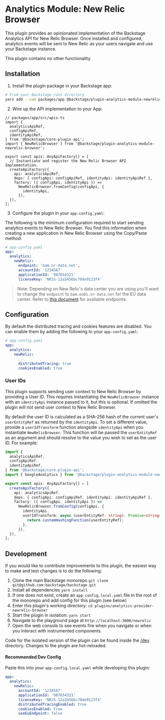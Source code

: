 # Analytics Module: New Relic Browser

This plugin provides an opinionated implementation of the Backstage Analytics API for New Relic Browser. Once installed and configured, analytics events will be sent to New Relic as your users navigate and use your Backstage instance.

This plugin contains no other functionality.

## Installation

1. Install the plugin package in your Backstage app:

```sh
# From your Backstage root directory
yarn add --cwd packages/app @backstage/plugin-analytics-module-newrelic-browser
```

2. Wire up the API implementation to your App:

```tsx
// packages/app/src/apis.ts
import {
  analyticsApiRef,
  configApiRef,
  identityApiRef,
} from '@backstage/core-plugin-api';
import { NewRelicBrowser } from '@backstage/plugin-analytics-module-newrelic-browser';

export const apis: AnyApiFactory[] = [
  // Instantiate and register the New Relic Browser API Implementation.
  createApiFactory({
    api: analyticsApiRef,
    deps: { configApi: configApiRef, identityApi: identityApiRef },
    factory: ({ configApi, identityApi }) =>
      NewRelicBrowser.fromConfig(configApi, {
        identityApi,
      }),
  }),
];
```

3. Configure the plugin in your `app-config.yaml`:

The following is the minimum configuration required to start sending analytics
events to New Relic Browser. You find this information when creating a new application
in New Relic Browser using the Copy/Paste method.

```yaml
# app-config.yaml
app:
  analytics:
    newRelic:
      endpoint: 'bam.nr-data.net',
      accountId: '1234567'
      applicationId: '987654321'
      licenseKey: 'NRJS-12a3456bc78de9123f4'
```

> Note: Depending on New Relic's data center you are using you'll want to change the `endpoint` to `bam.eu01.nr-data.net` for the EU data center. Refer to [this document](https://docs.newrelic.com/docs/new-relic-solutions/get-started/networks/#data-ingest) for available endpoints.

## Configuration

By default the distributed tracing and cookies features are disabled. You can enable them by adding the following to your `app-config.yaml`:

```yaml
# app-config.yaml
app:
  analytics:
    newRelic:
      ...
      distributedTracing: true
      cookiesEnabled: true
```

### User IDs

This plugin supports sending user context to New Relic Browser by providing a User ID. This requires instantiating the `NewRelicBrowser` instance with an `identityApi` instance passed to it, but this is optional. If omitted the plugin will not send user context to New Relic Browser.

By default the user ID is calculated as a SHA-256 hash of the current user's `userEntityRef` as returned by the `identityApi`. To set a
different value, provide a `userIdTransform` function alongside `identityApi` when you instantiate `NewRelicBrowser`. This function will be passed the `userEntityRef` as an argument and should resolve to the value you wish to set as the user ID. For example:

```typescript
import {
  analyticsApiRef,
  configApiRef,
  identityApiRef,
} from '@backstage/core-plugin-api';
import { GoogleAnalytics } from '@backstage/plugin-analytics-module-newrelic-browser';

export const apis: AnyApiFactory[] = [
  createApiFactory({
    api: analyticsApiRef,
    deps: { configApi: configApiRef, identityApi: identityApiRef },
    factory: ({ configApi, identityApi }) =>
      NewRelicBrowser.fromConfig(configApi, {
        identityApi,
        userIdTransform: async (userEntityRef: string): Promise<string> => {
          return customHashingFunction(userEntityRef);
        },
      }),
  }),
];
```

## Development

If you would like to contribute improvements to this plugin, the easiest way to
make and test changes is to do the following:

1. Clone the main Backstage monorepo `git clone git@github.com:backstage/backstage.git`
2. Install all dependencies `yarn install`
3. If one does not exist, create an `app-config.local.yaml` file in the root of
   the monorepo and add config for this plugin (see below)
4. Enter this plugin's working directory: `cd plugins/analytics-provider-newrelic-browser`
5. Start the plugin in isolation: `yarn start`
6. Navigate to the playground page at `http://localhost:3000/newrelic`
7. Open the web console to see events fire when you navigate or when you
   interact with instrumented components.

Code for the isolated version of the plugin can be found inside the [/dev](./dev)
directory. Changes to the plugin are hot-reloaded.

#### Recommended Dev Config

Paste this into your `app-config.local.yaml` while developing this plugin:

```yaml
app:
  analytics:
    newRelic:
      accountId: '1234567'
      applicationId: '987654321'
      licenseKey: 'NRJS-12a3456bc78de9123f4'
      distributedTracingEnabled: true
      cookiesEnabled: true
      useEuEndpoint: false
```
